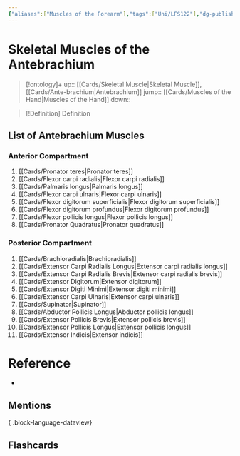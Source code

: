 ```yaml
---
{"aliases":["Muscles of the Forearm"],"tags":["Uni/LFS122"],"dg-publish":true,"permalink":"/cards/skeletal-muscles-of-the-antebrachium/","dgPassFrontmatter":true}
---
```


# Skeletal Muscles of the Antebrachium

> [!ontology]+
> up:: [[Cards/Skeletal Muscle\|Skeletal Muscle]], [[Cards/Ante-brachium\|Antebrachium]]
> jump:: [[Cards/Muscles of the Hand\|Muscles of the Hand]]
> down:: 

> [!Definition] Definition

## List of Antebrachium Muscles

### Anterior Compartment

1. [[Cards/Pronator teres\|Pronator teres]]
2. [[Cards/Flexor carpi radialis\|Flexor carpi radialis]]
3. [[Cards/Palmaris longus\|Palmaris longus]]
4. [[Cards/Flexor carpi ulnaris\|Flexor carpi ulnaris]]
5. [[Cards/Flexor digitorum superficialis\|Flexor digitorum superficialis]]
6. [[Cards/Flexor digitorum profundus\|Flexor digitorum profundus]]
7. [[Cards/Flexor pollicis longus\|Flexor pollicis longus]]
8. [[Cards/Pronator Quadratus\|Pronator quadratus]]

### Posterior Compartment

1. [[Cards/Brachioradialis\|Brachioradialis]]
2. [[Cards/Extensor Carpi Radialis Longus\|Extensor carpi radialis longus]]
3. [[Cards/Extensor Carpi Radialis Brevis\|Extensor carpi radialis brevis]]
4. [[Cards/Extensor Digitorum\|Extensor digitorum]]
5. [[Cards/Extensor Digiti Minimi\|Extensor digiti minimi]]
6. [[Cards/Extensor Carpi Ulnaris\|Extensor carpi ulnaris]]
7. [[Cards/Supinator\|Supinator]]
8. [[Cards/Abductor Pollicis Longus\|Abductor pollicis longus]]
9. [[Cards/Extensor Pollicis Brevis\|Extensor pollicis brevis]]
10. [[Cards/Extensor Pollicis Longus\|Extensor pollicis longus]]
11. [[Cards/Extensor Indicis\|Extensor indicis]]

# Reference

- 

## Mentions


{ .block-language-dataview}

## Flashcards